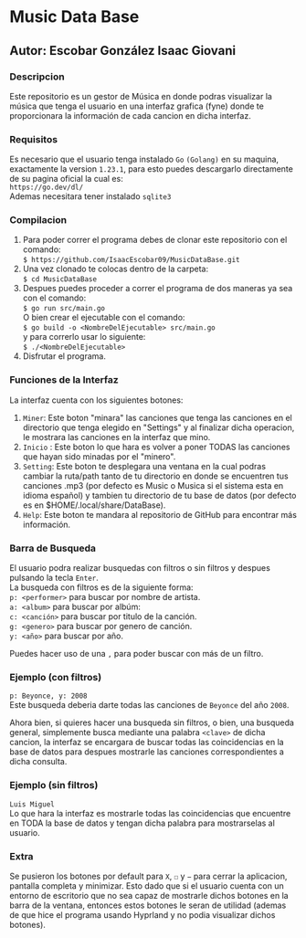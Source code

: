 # Music Data Base
## Autor: Escobar González Isaac Giovani

### Descripcion
Este repositorio es un gestor de Música en donde podras visualizar la música que tenga el usuario en una interfaz grafica (fyne) donde te proporcionara la información de cada cancion en dicha interfaz.

### Requisitos
Es necesario que el usuario tenga instalado `Go` `(Golang)` en su maquina, exactamente la version `1.23.1`, para esto puedes descargarlo directamente de su pagina oficial la cual es:  
`https://go.dev/dl/`  
Ademas necesitara tener instalado `sqlite3`

### Compilacion
1. Para poder correr el programa debes de clonar este repositorio con el comando:  
`$ https://github.com/IsaacEscobar09/MusicDataBase.git`  
2. Una vez clonado te colocas dentro de la carpeta:  
`$ cd MusicDataBase`  
3. Despues puedes proceder a correr el programa de dos maneras ya sea con el comando:  
`$ go run src/main.go`  
O bien crear el ejecutable con el comando:  
`$ go build -o <NombreDelEjecutable> src/main.go`  
y para correrlo usar lo siguiente:  
`$ ./<NombreDelEjecutable>`  
4. Disfrutar el programa.

### Funciones de la Interfaz
La interfaz cuenta con los siguientes botones:
1. `Miner`: Este boton "minara" las canciones que tenga las canciones en el directorio que tenga elegido en "Settings" y al finalizar dicha operacion, le mostrara las canciones en la interfaz que mino.
2. `Inicio` : Este boton lo que hara es volver a poner TODAS las canciones que hayan sido minadas por el "minero".
3. `Setting`: Este boton te desplegara una ventana en la cual podras cambiar la ruta/path tanto de tu directorio en donde se encuentren tus canciones .mp3 (por defecto es Music o Musica si el sistema esta en idioma español) y tambien tu directorio de tu base de datos (por defecto es en $HOME/.local/share/DataBase).
4. `Help`: Este boton te mandara al repositorio de GitHub para encontrar más información.

### Barra de Busqueda
El usuario podra realizar busquedas con filtros o sin filtros y despues pulsando la tecla `Enter`.  
La busqueda con filtros es de la siguiente forma:  
`p: <performer>` para buscar por nombre de artista.  
`a: <album>` para buscar por albúm:  
`c: <canción>` para buscar por titulo de la canción.  
`g: <genero>` para buscar por genero de canción.  
`y: <año>` para buscar por año.

Puedes hacer uso de una `,` para poder buscar con más de un filtro.  
### Ejemplo (con filtros)  
`p: Beyonce, y: 2008`  
Este busqueda deberia darte todas las canciones de `Beyonce` del año `2008`.

Ahora bien, si quieres hacer una busqueda sin filtros, o bien, una busqueda general, simplemente busca mediante una palabra `<clave>` de dicha cancion, la interfaz se encargara de buscar todas las coincidencias en la base de datos para despues mostrarle las canciones correspondientes a dicha consulta.

### Ejemplo (sin filtros)
`Luis Miguel`  
Lo que hara la interfaz es mostrarle todas las coincidencias que encuentre en TODA la base de datos y tengan dicha palabra para mostrarselas al usuario.

### Extra 
Se pusieron los botones por default para `X`, `☐` y `−` para cerrar la aplicacion, pantalla completa y minimizar. Esto dado que si el usuario cuenta con un entorno de escritorio que no sea capaz de mostrarle dichos botones en la barra de la ventana, entonces estos botones le seran de utilidad (ademas de que hice el programa usando Hyprland y no podia visualizar dichos botones).
